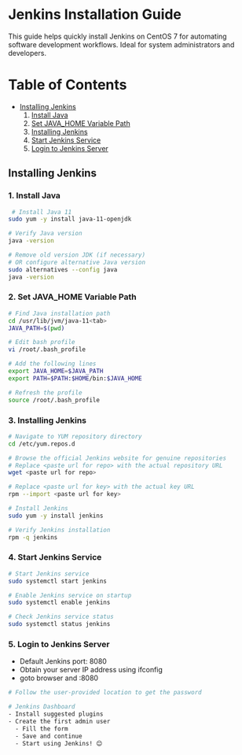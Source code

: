 
# Jenkins Installation Guide

This guide helps quickly install Jenkins on CentOS 7 for automating software development workflows. Ideal for system administrators and developers.
# Table of Contents

- [Installing Jenkins](#installing-jenkins)
  1. [Install Java](#1-install-java)
  2. [Set JAVA_HOME Variable Path](#2-set-java_home-variable-path)
  3. [Installing Jenkins](#3-installing-jenkins)
  4. [Start Jenkins Service](#4-start-jenkins-service)
  5. [Login to Jenkins Server](#5-login-to-jenkins-server)



## Installing Jenkins
### 1. Install Java

```bash
 # Install Java 11
sudo yum -y install java-11-openjdk

# Verify Java version
java -version

# Remove old version JDK (if necessary)
# OR configure alternative Java version
sudo alternatives --config java
java -version
```
### 2. Set JAVA_HOME Variable Path

```bash
# Find Java installation path
cd /usr/lib/jvm/java-11<tab>
JAVA_PATH=$(pwd)

# Edit bash profile
vi /root/.bash_profile

# Add the following lines
export JAVA_HOME=$JAVA_PATH
export PATH=$PATH:$HOME/bin:$JAVA_HOME

# Refresh the profile
source /root/.bash_profile

```
### 3. Installing Jenkins

```bash
# Navigate to YUM repository directory
cd /etc/yum.repos.d

# Browse the official Jenkins website for genuine repositories
# Replace <paste url for repo> with the actual repository URL
wget <paste url for repo>

# Replace <paste url for key> with the actual key URL
rpm --import <paste url for key>

# Install Jenkins
sudo yum -y install jenkins

# Verify Jenkins installation
rpm -q jenkins

```
### 4. Start Jenkins Service

```bash
# Start Jenkins service
sudo systemctl start jenkins

# Enable Jenkins service on startup
sudo systemctl enable jenkins

# Check Jenkins service status
sudo systemctl status jenkins
```
### 5. Login to Jenkins Server

- Default Jenkins port: 8080
- Obtain your server IP address using ifconfig
- goto browser and <your ip>:8080

```bash
# Follow the user-provided location to get the password

# Jenkins Dashboard
- Install suggested plugins
- Create the first admin user
  - Fill the form
  - Save and continue
  - Start using Jenkins! 😊
```
